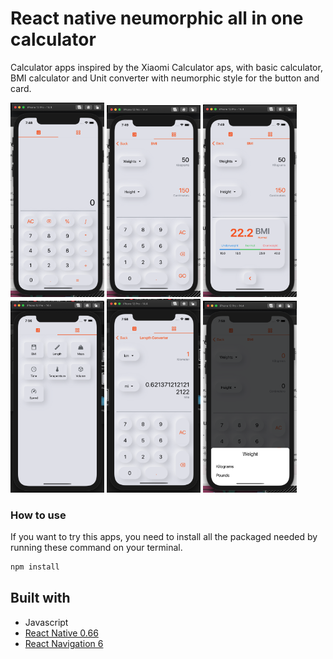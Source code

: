 # React native neumorphic all in one calculator

Calculator apps inspired by the Xiaomi Calculator aps, with basic calculator, BMI calculator and Unit converter with neumorphic style for the button and card.

<img src="./assets/Home.png" width="150">
<img src="./assets/BMI.png" width="150">
<img src="./assets/BMIResult.png" width="150">
<img src="./assets/Other.png" width="150">
<img src="./assets/Convert.png" width="150">
<img src="./assets/ConvertOptions.png" width="150">

### How to use

If you want to try this apps, you need to install all the packaged needed by running these command on your terminal.

```bash
npm install
```

## Built with

- Javascript
- [React Native 0.66](https://reactnative.dev/)
- [React Navigation 6](https://reactnavigation.org/)
